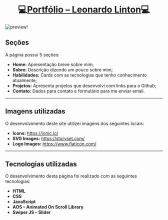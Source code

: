 <h1 align="center">💻<a href="https://leonardolinton.github.io/portfolio/">Portfólio – Leonardo Linton</a>💻</h1>

![preview!](https://user-images.githubusercontent.com/109364804/206754080-bb1db592-19bb-4fe5-a67c-697a6fddb84b.png)

<h2>Seções</h2>

A página possui 5 seções:

- **Home:** Apresentação breve sobre mim;
- **Sobre:** Descrição dizendo um pouco sobre mim;
- **Habilidades:** Cards com as tecnologias que tenho conhecimento atualmente;
- **Projetos:** Apresenta projetos que desenvolvi com links para o Github;
- **Contato:** Dados para contato e formulário para me enviar email.
---
<h2>Imagens utilizadas</h2>

O desenvolvimento deste site utilizei imagens dos seguintes locais:

- **Icons:** https://ionic.io/
- **SVG Images:** https://storyset.com/
- **Logo Images:** https://www.flaticon.com/
---
<h2>Tecnologias utilizadas</h2>

O desenvolvimento desta página foi realizado com as seguintes tecnologias:

- **HTML**
- **CSS**
- **JavaScript**
- **AOS – Animated On Scroll Library**
- **Swiper JS – Slider**
